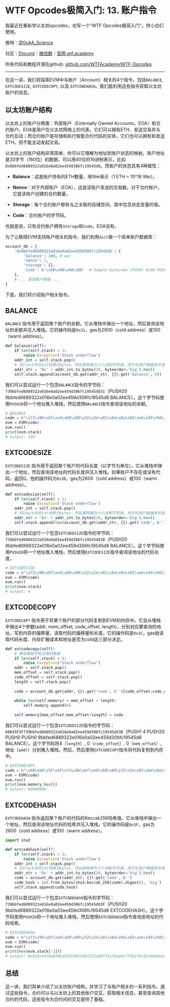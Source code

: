 # WTF Opcodes极简入门: 13. 账户指令

我最近在重新学以太坊opcodes，也写一个“WTF Opcodes极简入门”，供小白们使用。

推特：[@0xAA_Science](https://twitter.com/0xAA_Science)

社区：[Discord](https://discord.gg/5akcruXrsk)｜[微信群](https://docs.google.com/forms/d/e/1FAIpQLSe4KGT8Sh6sJ7hedQRuIYirOoZK_85miz3dw7vA1-YjodgJ-A/viewform?usp=sf_link)｜[官网 wtf.academy](https://wtf.academy)

所有代码和教程开源在github: [github.com/WTFAcademy/WTF-Opcodes](https://github.com/WTFAcademy/WTF-Opcodes)

-----

在这一讲，我们将探索EVM中与账户（Account）相关的4个指令，包括`BALANCE`, `EXTCODESIZE`, `EXTCODECOPY`, 以及 `EXTCODEHASH`。我们能利用这些指令获取以太坊账户的信息。

## 以太坊账户结构

以太坊上的账户分两类：外部账户（Externally Owned Accounts，EOA）和合约账户。EOA是用户在以太坊网络上的代表，它们可以拥有ETH、发送交易并与合约互动；而合约账户是存储和执行智能合约代码的实体，它们也可以拥有和发送ETH，但不能主动发起交易。

以太坊上的账户结构非常简单，你可以它理解为地址到账户状态的映射。账户地址是20字节（160位）的数据，可以用40位的16进制表示，比如`0x9bbfed6889322e016e0a02ee459d306fc19545d8`。而账户的状态具有4种属性：

- **Balance**：这是账户持有的ETH数量，用Wei表示（1 ETH = 10^18 Wei）。
  
- **Nonce**：对于外部账户（EOA），这是该账户发送的交易数。对于合约账户，它是该账户创建的合约数量。
  
- **Storage**：每个合约账户都有与之关联的存储空间，其中包含状态变量的值。
  
- **Code**：合约账户的字节码。

也就是说，只有合约账户拥有`Storage`和`Code`，EOA没有。

为了让极简EVM支持账户相关的指令，我们利用`dict`做一个简单账户数据库：

```python
account_db = {
    '0x9bbfed6889322e016e0a02ee459d306fc19545d8': {
        'balance': 100, # wei
        'nonce': 1, 
        'storage': {},
        'code': b'\x60\x00\x60\x00'  # Sample bytecode (PUSH1 0x00 PUSH1 0x00)
    },
    # ... 其他账户数据 ...
}
```

下面，我们将介绍账户相关指令。

## BALANCE

`BALANCE` 指令用于返回某个账户的余额。它从堆栈中弹出一个地址，然后查询该地址的余额并压入堆栈。它的操作码是`0x31`，gas为2600（cold address）或100（warm address）。

```python
def balance(self):
    if len(self.stack) < 1:
        raise Exception('Stack underflow')
    addr_int = self.stack.pop()
    # 将stack中的int转换为bytes，然后再转换为十六进制字符串，用于在账户数据库中查询
    addr_str = '0x' + addr_int.to_bytes(20, byteorder='big').hex()
    self.stack.append(account_db.get(addr_str, {}).get('balance', 0))
```

我们可以尝试运行一个包含`BALANCE`指令的字节码：`739bbfed6889322e016e0a02ee459d306fc19545d831`（PUSH20 9bbfed6889322e016e0a02ee459d306fc19545d8 BALANCE）。这个字节码使用`PUSH20`将一个地址推入堆栈，然后使用`BALANCE`指令查询该地址的余额。

```python
# BALANCE
code = b"\x73\x9b\xbf\xed\x68\x89\x32\x2e\x01\x6e\x0a\x02\xee\x45\x9d\x30\x6f\xc1\x95\x45\xd8\x31"
evm = EVM(code)
evm.run()
print(evm.stack)
# output: 100
```

## EXTCODESIZE

`EXTCODESIZE` 指令用于返回某个账户的代码长度（以字节为单位）。它从堆栈中弹出一个地址，然后查询该地址的代码长度并压入堆栈。如果账户不存在或没有代码，返回0。他的操作码为`0x3B`，gas为2600（cold address）或100（warm address）。

```python
def extcodesize(self):
    if len(self.stack) < 1:
        raise Exception('Stack underflow')
    addr_int = self.stack.pop()
    # 将stack中的int转换为bytes，然后再转换为十六进制字符串，用于在账户数据库中查询
    addr_str = '0x' + addr_int.to_bytes(20, byteorder='big').hex()
    self.stack.append(len(account_db.get(addr_str, {}).get('code', b'')))
```

我们可以尝试运行一个包含`EXTCODESIZE`指令的字节码：`739bbfed6889322e016e0a02ee459d306fc19545d83B`（PUSH20 9bbfed6889322e016e0a02ee459d306fc19545d8 BALANCE）。这个字节码使用`PUSH20`将一个地址推入堆栈，然后使用`EXTCODESIZE`指令查询该地址的代码长度。

```python
# EXTCODESIZE
code = b"\x73\x9b\xbf\xed\x68\x89\x32\x2e\x01\x6e\x0a\x02\xee\x45\x9d\x30\x6f\xc1\x95\x45\xd8\x3B"
evm = EVM(code)
evm.run()
print(evm.stack)
# output: 4
```

## EXTCODECOPY

`EXTCODECOPY` 指令用于将某个账户的部分代码复制到EVM的内存中。它会从堆栈中弹出4个参数(addr, mem_offset, code_offset, length)，分别对应要查询的地址，写到内存的偏移量，读取代码的偏移量和长度。它的操作码是`0x3C`，gas由读取代码长度、内存扩展成本和地址是否为cold这三部分决定。

```python
def extcodecopy(self):
    # 确保堆栈中有足够的数据
    if len(self.stack) < 4:
        raise Exception('Stack underflow')
    addr = self.stack.pop()
    mem_offset = self.stack.pop()
    code_offset = self.stack.pop()
    length = self.stack.pop()
    
    code = account_db.get(addr, {}).get('code', b'')[code_offset:code_offset+length]
    
    while len(self.memory) < mem_offset + length:
        self.memory.append(0)
        
    self.memory[mem_offset:mem_offset+length] = code
```

我们可以尝试运行一个包含`EXTCODESIZE`指令的字节码：`60045F5F739bbfed6889322e016e0a02ee459d306fc19545d83B`（PUSH1 4 PUSH20 PUSH0 PUSH0 9bbfed6889322e016e0a02ee459d306fc19545d8 BALANCE）。这个字节码将4（`length`）, 0（`code_offset`）, 0（`mem_offset`）, 地址（`addr`）分别推入堆栈，然后，然后使用`EXTCODECOPY`指令将代码复制到内存中。

```python
# EXTCODECOPY
code = b"\x60\x04\x5F\x5F\x73\x9b\xbf\xed\x68\x89\x32\x2e\x01\x6e\x0a\x02\xee\x45\x9d\x30\x6f\xc1\x95\x45\xd8\x3C"
evm = EVM(code)
evm.run()
print(evm.memory.hex())
# output: 60006000
```

## EXTCODEHASH

`EXTCODEHASH` 指令返回某个账户的代码的Keccak256哈希值。它从堆栈中弹出一个地址，然后查询该地址代码的哈希并压入堆栈。它的操作码是`0x3F`，gas为2600（cold address）或100（warm address）。

```python
import sha3

def extcodehash(self):
    if len(self.stack) < 1:
        raise Exception('Stack underflow')
    addr_int = self.stack.pop()
    # 将stack中的int转换为bytes，然后再转换为十六进制字符串，用于在账户数据库中查询
    addr_str = '0x' + addr_int.to_bytes(20, byteorder='big').hex()
    code = account_db.get(addr_str, {}).get('code', b'')        
    code_hash = int.from_bytes(sha3.keccak_256(code).digest(), 'big')  # 计算哈希值
    self.stack.append(code_hash)
```

我们可以尝试运行一个包含`EXTCODEHASH`指令的字节码：`739bbfed6889322e016e0a02ee459d306fc19545d83F`（PUSH20 9bbfed6889322e016e0a02ee459d306fc19545d8 EXTCODEHASH）。这个字节码使用`PUSH20`将一个地址推入堆栈，然后使用`EXTCODEHASH`指令查询该地址的代码哈希。

```python
# EXTCODEHASH
code = b"\x73\x9b\xbf\xed\x68\x89\x32\x2e\x01\x6e\x0a\x02\xee\x45\x9d\x30\x6f\xc1\x95\x45\xd8\x3F"
evm = EVM(code)
evm.run()
print(hex(evm.stack[-1]))
# output: 0x5e3ce470a8506d55e59815db7232a08774174ae0c7fdb2fbc81a49e4e242b0d6
```

## 总结

这一讲，我们简单介绍了以太坊账户结构，并学习了与账户相关的一系列指令。通过这些指令，合约可以与以太坊上的其他账户交互，获取相关信息，甚至查询其他合约的代码，这些指令为合约间的交互提供了基础。